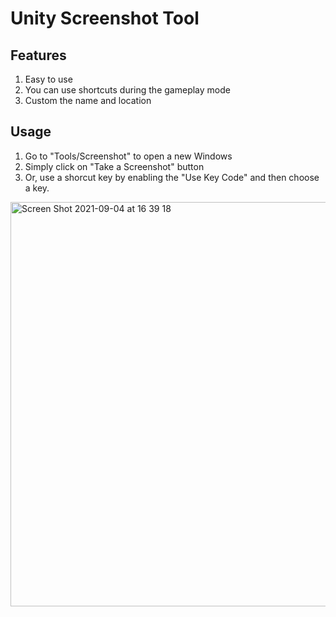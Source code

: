 # Unity Screenshot Tool

## Features
1. Easy to use
2. You can use shortcuts during the gameplay mode
3. Custom the name and location

## Usage
1. Go to "Tools/Screenshot" to open a new Windows
2. Simply click on "Take a Screenshot" button
3. Or, use a shorcut key by enabling the "Use Key Code" and then choose a key.
<img width="647" alt="Screen Shot 2021-09-04 at 16 39 18" src="https://user-images.githubusercontent.com/64248203/132100116-b2f7f982-22d4-4606-8068-7183bfa56951.png">
